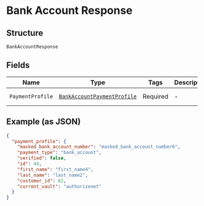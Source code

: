
# Bank Account Response

## Structure

`BankAccountResponse`

## Fields

| Name | Type | Tags | Description | Getter | Setter |
|  --- | --- | --- | --- | --- | --- |
| `PaymentProfile` | [`BankAccountPaymentProfile`](../../doc/models/bank-account-payment-profile.md) | Required | - | BankAccountPaymentProfile getPaymentProfile() | setPaymentProfile(BankAccountPaymentProfile paymentProfile) |

## Example (as JSON)

```json
{
  "payment_profile": {
    "masked_bank_account_number": "masked_bank_account_number6",
    "payment_type": "bank_account",
    "verified": false,
    "id": 44,
    "first_name": "first_name4",
    "last_name": "last_name2",
    "customer_id": 82,
    "current_vault": "authorizenet"
  }
}
```


